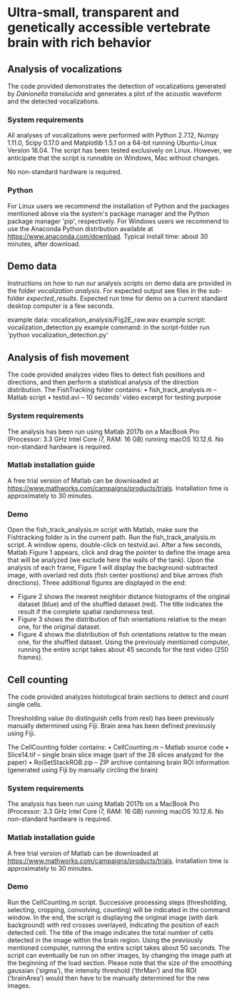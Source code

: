 # Ultra-small, transparent and genetically accessible vertebrate brain with rich behavior

## Analysis of vocalizations
The code provided demonstrates the detection of vocalizations generated by *Danionella translucida* and generates a plot of the acoustic waveform and the detected vocalizations.

### System requirements
All analyses of vocalizations were performed with Python 2.7.12, Numpy 1.11.0, Scipy 0.17.0 and Matplotlib 1.5.1 on a 64-bit running Ubuntu-Linux Version 16.04. 
The script has been tested exclusively on Linux. However, we anticipate that the script is runnable on Windows, Mac without changes.

No non-standard hardware is required.

### Python
For Linux users we recommend the installation of Python and the packages mentioned above via the system's package manager and the Python package manager 'pip', respectively. 
For Windows users we recommend to use the Anaconda Python distribution available at https://www.anaconda.com/download.
Typical install time: about 30 minutes, after download. 

## Demo data
Instructions on how to run our analysis scripts on demo data are provided in the folder *vocalization analysis*. For expected output see files in the sub-folder *expected_results*. Expected run time for demo on a current standard desktop computer is a few seconds.

example data: vocalization_analysis/Fig2E_raw.wav
example script: vocalization_detection.py
example command: in the script-folder run 'python vocalization_detection.py' 



## Analysis of fish movement
The code provided analyzes video files to detect fish positions and directions, and then perform a statistical analysis of the direction distribution.
The FishTracking folder contains:
•	fish_track_analysis.m – Matlab script
•	testid.avi – 10 seconds’ video excerpt for testing purpose

### System requirements
The analysis has been run using Matlab 2017b on a MacBook Pro (Processor: 3.3 GHz Intel Core i7, RAM: 16 GB) running macOS 10.12.6. No non-standard hardware is required.

### Matlab installation guide
A free trial version of Matlab can be downloaded at https://www.mathworks.com/campaigns/products/trials.
Installation time is approximately to 30 minutes. 

### Demo
Open the fish_track_analysis.m script with Matlab, make sure the Fishtracking folder is in the current path.
Run the fish_track_analysis.m script. A window opens, double-click on testvid.avi.
After a few seconds, Matlab Figure 1 appears, click and drag the pointer to define the image area that will be analyzed (we exclude here the walls of the tank).
Upon the analysis of each frame, Figure 1 will display the background-subtracted image, with overlaid red dots (fish center positions) and blue arrows (fish directions).
Three additional figures are displayed in the end: 
-	Figure 2 shows the nearest neighbor distance histograms of the original dataset (blue) and of the shuffled dataset (red). The title indicates the result if the complete spatial randomness test.
-	Figure 3 shows the distribution of fish orientations relative to the mean one, for the original dataset.
-	Figure 4 shows the distribution of fish orientations relative to the mean one, for the shuffled dataset.
Using the previously mentioned computer, running the entire script takes about 45 seconds for the test video (250 frames).



## Cell counting 
The code provided analyzes histological brain sections to detect and count single cells. 

Thresholding value (to distinguish cells from rest) has been previously manually determined using Fiji. Brain area has been defined previously using Fiji.

The CellCounting folder contains:
•	CellCounting.m – Matlab source code
•	Slice14.tif – single brain slice image (part of the 28 slices analyzed for the paper)
•	RoiSetStackRGB.zip – ZIP archive containing brain ROI information (generated using Fiji by manually circling the brain)

### System requirements
The analysis has been run using Matlab 2017b on a MacBook Pro (Processor: 3.3 GHz Intel Core i7, RAM: 16 GB) running macOS 10.12.6. No non-standard hardware is required.

### Matlab installation guide
A free trial version of Matlab can be downloaded at https://www.mathworks.com/campaigns/products/trials.
Installation time is approximately to 30 minutes. 

### Demo
Run the CellCounting.m script. Successive processing steps (thresholding, selecting, cropping, convolving, counting) will be indicated in the command window.
In the end, the script is displaying the original image (with dark background) with red crosses overlayed, indicating the position of each detected cell. The title of the image indicates the total number of cells detected in the image within the brain region. Using the previously mentioned computer, running the entire script takes about 50 seconds.
The script can eventually be run on other images, by changing the image path at the beginning of the load section. Please note that the size of the smoothing gaussian (‘sigma’), the intensity threshold (‘thrMan’) and the ROI (‘brainArea’) would then have to be manually determined for the new images.











